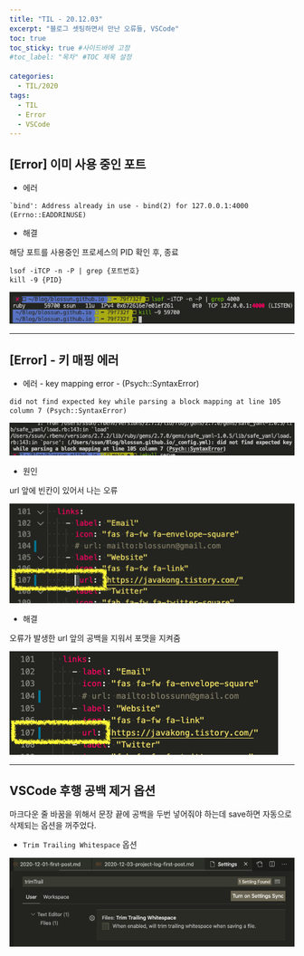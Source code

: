 ```yaml
---
title: "TIL - 20.12.03"
excerpt: "블로그 셋팅하면서 만난 오류들, VSCode"
toc: true
toc_sticky: true #사이드바에 고정
#toc_label: "목차" #TOC 제목 설정

categories:
  - TIL/2020
tags:
  - TIL
  - Error
  - VSCode
---
```


## [Error] 이미 사용 중인 포트

* 에러

```
`bind': Address already in use - bind(2) for 127.0.0.1:4000 (Errno::EADDRINUSE)
```

* 해결

해당 포트를 사용중인 프로세스의 PID 확인 후, 종료

```
lsof -iTCP -n -P | grep {포트번호}
kill -9 {PID}
```

![image-20201201222726482](/assets/images/TIL/image-20201201222726482.png)

---
## [Error] - 키 매핑 에러

* 에러 - key mapping error - (Psych::SyntaxError)

```
did not find expected key while parsing a block mapping at line 105 column 7 (Psych::SyntaxError)
```

![image-20201203121500534](/assets/images/TIL/image-20201203121500534.png)

* 원인

url 앞에 빈칸이 있어서 나는 오류

![image-20201203121345324](/assets/images/TIL/image-20201203121345324.png)

* 해결

오류가 발생한 url 앞의 공백을 지워서 포맷을 지켜줌

![image-20201203121550966](/assets/images/TIL/image-20201203121550966.png)


---
## VSCode 후행 공백 제거 옵션

마크다운 줄 바꿈을 위해서 문장 끝에 공백을 두번 넣어줘야 하는데 save하면 자동으로 삭제되는 옵션을 꺼주었다.

* `Trim Trailing Whitespace` 옵션

![image-20201203173323683](/assets/images/TIL/image-20201203173323683.png)
